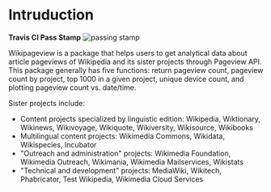 # Intruduction

**Travis CI Pass Stamp**
![passing stamp](https://travis-ci.com/haotianjin/ubco-data-534-project-group.svg?branch=main)

Wikipageview is a package that helps users to get analytical data about article pageviews of Wikipedia and its sister projects through Pageview API. This package generally has five functions: return pageview count, pageview count by project, top 1000 in a given project, unique device count, and plotting pageview count vs. date/time.

Sister projects include:

- Content projects specialized by linguistic edition: Wikipedia, Wiktionary, Wikinews, Wikivoyage, Wikiquote, Wikiversity, Wikisource, Wikibooks
- Multilingual content projects: Wikimedia Commons, Wikidata, Wikispecies, Incubator
- "Outreach and administration" projects: Wikimedia Foundation, Wikimedia Outreach, Wikimania, Wikimedia Mailservices, Wikistats
- "Technical and development" projects: MediaWiki, Wikitech, Phabricator, Test Wikipedia, Wikimedia Cloud Services

